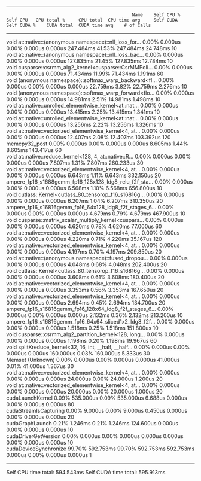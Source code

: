 -------------------------------------------------------  ------------  ------------  ------------  ------------  ------------  ------------  ------------  ------------  ------------  ------------  
                                                   Name    Self CPU %      Self CPU   CPU total %     CPU total  CPU time avg     Self CUDA   Self CUDA %    CUDA total  CUDA time avg    # of Calls  
-------------------------------------------------------  ------------  ------------  ------------  ------------  ------------  ------------  ------------  ------------  ------------  ------------  
void at::native::(anonymous namespace)::nll_loss_for...         0.00%       0.000us         0.00%       0.000us       0.000us     247.484ms        41.53%     247.484ms      24.748ms            10  
void at::native::(anonymous namespace)::nll_loss_bac...         0.00%       0.000us         0.00%       0.000us       0.000us     127.835ms        21.45%     127.835ms      12.784ms            10  
void cusparse::csrmm_alg2_kernel<cusparse::CsrMMPoli...         0.00%       0.000us         0.00%       0.000us       0.000us      71.434ms        11.99%      71.434ms       1.191ms            60  
void (anonymous namespace)::softmax_warp_backward<fl...         0.00%       0.000us         0.00%       0.000us       0.000us      22.759ms         3.82%      22.759ms       2.276ms            10  
void (anonymous namespace)::softmax_warp_forward<flo...         0.00%       0.000us         0.00%       0.000us       0.000us      14.981ms         2.51%      14.981ms       1.498ms            10  
void at::native::unrolled_elementwise_kernel<at::nat...         0.00%       0.000us         0.00%       0.000us       0.000us      13.415ms         2.25%      13.415ms       1.341ms            10  
void at::native::unrolled_elementwise_kernel<at::nat...         0.00%       0.000us         0.00%       0.000us       0.000us      13.256ms         2.22%      13.256ms       1.326ms            10  
void at::native::vectorized_elementwise_kernel<4, at...         0.00%       0.000us         0.00%       0.000us       0.000us      12.407ms         2.08%      12.407ms     103.392us           120  
                                          memcpy32_post         0.00%       0.000us         0.00%       0.000us       0.000us       8.605ms         1.44%       8.605ms     143.417us            60  
void at::native::reduce_kernel<128, 4, at::native::R...         0.00%       0.000us         0.00%       0.000us       0.000us       7.807ms         1.31%       7.807ms     260.233us            30  
void at::native::vectorized_elementwise_kernel<4, at...         0.00%       0.000us         0.00%       0.000us       0.000us       6.643ms         1.11%       6.643ms     332.150us            20  
ampere_fp16_s1688gemm_fp16_128x128_ldg8_relu_f2f_sta...         0.00%       0.000us         0.00%       0.000us       0.000us       6.568ms         1.10%       6.568ms     656.800us            10  
void cutlass::Kernel<cutlass_80_tensorop_f16_s16816g...         0.00%       0.000us         0.00%       0.000us       0.000us       6.207ms         1.04%       6.207ms     310.350us            20  
ampere_fp16_s16816gemm_fp16_64x128_ldg8_f2f_stages_6...         0.00%       0.000us         0.00%       0.000us       0.000us       4.679ms         0.79%       4.679ms     467.900us            10  
void cusparse::matrix_scalar_multiply_kernel<cuspars...         0.00%       0.000us         0.00%       0.000us       0.000us       4.620ms         0.78%       4.620ms      77.000us            60  
void at::native::vectorized_elementwise_kernel<4, at...         0.00%       0.000us         0.00%       0.000us       0.000us       4.220ms         0.71%       4.220ms      35.167us           120  
void at::native::vectorized_elementwise_kernel<4, at...         0.00%       0.000us         0.00%       0.000us       0.000us       4.197ms         0.70%       4.197ms     209.850us            20  
void at::native::(anonymous namespace)::fused_dropou...         0.00%       0.000us         0.00%       0.000us       0.000us       4.048ms         0.68%       4.048ms     202.400us            20  
void cutlass::Kernel<cutlass_80_tensorop_f16_s16816g...         0.00%       0.000us         0.00%       0.000us       0.000us       3.608ms         0.61%       3.608ms     180.400us            20  
void at::native::vectorized_elementwise_kernel<4, at...         0.00%       0.000us         0.00%       0.000us       0.000us       3.353ms         0.56%       3.353ms     167.650us            20  
void at::native::vectorized_elementwise_kernel<4, at...         0.00%       0.000us         0.00%       0.000us       0.000us       2.694ms         0.45%       2.694ms     134.700us            20  
ampere_fp16_s16816gemm_fp16_128x64_ldg8_f2f_stages_6...         0.00%       0.000us         0.00%       0.000us       0.000us       2.132ms         0.36%       2.132ms     213.200us            10  
ampere_fp16_s16816gemm_fp16_64x64_sliced1x2_ldg8_f2f...         0.00%       0.000us         0.00%       0.000us       0.000us       1.518ms         0.25%       1.518ms     151.800us            10  
void cusparse::csrmm_alg2_partition_kernel<128, long...         0.00%       0.000us         0.00%       0.000us       0.000us       1.198ms         0.20%       1.198ms      19.967us            60  
void splitKreduce_kernel<32, 16, int, __half, __half...         0.00%       0.000us         0.00%       0.000us       0.000us     160.000us         0.03%     160.000us       5.333us            30  
                                       Memset (Unknown)         0.00%       0.000us         0.00%       0.000us       0.000us      41.000us         0.01%      41.000us       1.367us            30  
void at::native::vectorized_elementwise_kernel<4, at...         0.00%       0.000us         0.00%       0.000us       0.000us      24.000us         0.00%      24.000us       1.200us            20  
void at::native::vectorized_elementwise_kernel<4, at...         0.00%       0.000us         0.00%       0.000us       0.000us      20.000us         0.00%      20.000us       1.000us            20  
                                       cudaLaunchKernel         0.09%     535.000us         0.09%     535.000us       6.688us       0.000us         0.00%       0.000us       0.000us            80  
                                  cudaStreamIsCapturing         0.00%       9.000us         0.00%       9.000us       0.450us       0.000us         0.00%       0.000us       0.000us            20  
                                        cudaGraphLaunch         0.21%       1.246ms         0.21%       1.246ms     124.600us       0.000us         0.00%       0.000us       0.000us            10  
                                   cudaDriverGetVersion         0.00%       0.000us         0.00%       0.000us       0.000us       0.000us         0.00%       0.000us       0.000us            10  
                                  cudaDeviceSynchronize        99.70%     592.753ms        99.70%     592.753ms     592.753ms       0.000us         0.00%       0.000us       0.000us             1  
-------------------------------------------------------  ------------  ------------  ------------  ------------  ------------  ------------  ------------  ------------  ------------  ------------  
Self CPU time total: 594.543ms
Self CUDA time total: 595.913ms